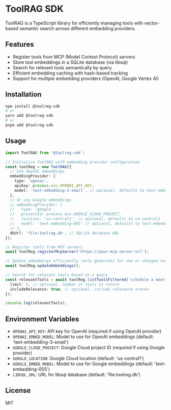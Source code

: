 # ToolRAG SDK

ToolRAG is a TypeScript library for efficiently managing tools with vector-based semantic search across different embedding providers.

## Features

- Register tools from MCP (Model Context Protocol) servers
- Store tool embeddings in a SQLite database (via libsql)
- Search for relevant tools semantically by query
- Efficient embedding caching with hash-based tracking
- Support for multiple embedding providers (OpenAI, Google Vertex AI)

## Installation

```bash
npm install @toolreg-sdk
# or
yarn add @toolreg-sdk
# or
pnpm add @toolreg-sdk
```

## Usage

```typescript
import ToolRAG from '@toolreg-sdk';

// Initialize ToolRAG with embedding provider configuration
const toolReg = new ToolRAG({
  // Use OpenAI embeddings
  embeddingProvider: {
    type: 'openai',
    apiKey: process.env.OPENAI_API_KEY,
    model: 'text-embedding-3-small', // optional, defaults to text-embedding-3-small
  },
  // Or use Google embeddings
  // embeddingProvider: {
  //   type: 'google',
  //   projectId: process.env.GOOGLE_CLOUD_PROJECT,
  //   location: 'us-central1', // optional, defaults to us-central1
  //   model: 'text-embedding-005' // optional, defaults to text-embedding-005
  // },
  dbUrl: 'file:toolreg.db', // SQLite database URL
});

// Register tools from MCP servers
await toolReg.registerMcpServer('https://your-mcp-server-url');

// Update embeddings efficiently (only generates for new or changed tools)
await toolReg.updateEmbeddings();

// Search for relevant tools based on a query
const relevantTools = await toolReg.listToolsFiltered('schedule a meeting for tomorrow', {
  limit: 3, // optional, number of tools to return
  includeRelevance: true, // optional, include relevance scores
});

console.log(relevantTools);
```

## Environment Variables

- `OPENAI_API_KEY`: API key for OpenAI (required if using OpenAI provider)
- `OPENAI_EMBED_MODEL`: Model to use for OpenAI embeddings (default: 'text-embedding-3-small')
- `GOOGLE_CLOUD_PROJECT`: Google Cloud project ID (required if using Google provider)
- `GOOGLE_LOCATION`: Google Cloud location (default: 'us-central1')
- `GOOGLE_EMBED_MODEL`: Model to use for Google embeddings (default: 'text-embedding-005')
- `LIBSQL_URL`: URL for libsql database (default: 'file:toolreg.db')

## License

MIT
